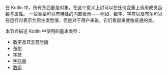 [//]: # (title: 基本类型)

在 Kotlin 中，所有东西都是对象，在这个意义上讲可以在任何变量上调用成员函数与属性。
一些类型可以有特殊的内部表示——例如，数字、字符以及布尔可以<!--
-->在运行时表示为原生类型值，但是对于用户来说，它们看起来就像普通的类。

本节会描述 Kotlin 中使用的基本类型：
* [数字](numbers.md)及其[无符号版](unsigned-integer-types.md)
* [布尔](booleans.md)
* [字符](characters.md)
* [字符串](strings.md)
* [数组](arrays.md)